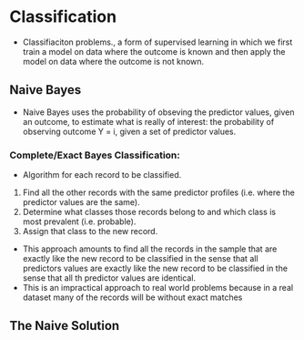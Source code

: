 # Classification

- Classifiaciton problems., a form of supervised learning in which we first train a model on data where the outcome is known and then apply the model on data where the outcome is not known.

## Naive Bayes
- Naive Bayes uses the probability of obseving the predictor values, given an outcome, to estimate what is really of interest: the probability of observing outcome Y = i, given a set of predictor values.

### Complete/Exact Bayes Classification:
- Algorithm for each record to be classified.
1. Find all the other records with the same predictor profiles (i.e. where the predictor values are the same).
2. Determine what classes those records belong to and which class is most prevalent (i.e. probable).
3. Assign that class to the new record.
- This approach amounts to find all the records in the sample that are exactly like the new record to be classified in the sense that all predictors values are exactly like the new record to be classified in the sense that all th predictor values are identical.
- This is an impractical approach to real world problems because in a real dataset many of the records will be without exact matches

## The Naive Solution
